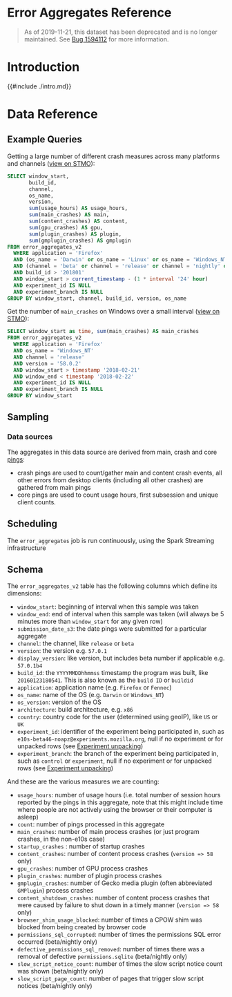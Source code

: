 # Error Aggregates Reference

> As of 2019-11-21, this dataset has been deprecated and is no longer maintained. See [Bug 1594112](https://bugzilla.mozilla.org/show_bug.cgi?id=1594112) for more information.

<!-- toc -->

# Introduction

{{#include ./intro.md}}

# Data Reference

## Example Queries

Getting a large number of different crash measures across many platforms and channels
([view on STMO](https://sql.telemetry.mozilla.org/queries/4769/source)):

```sql
SELECT window_start,
       build_id,
       channel,
       os_name,
       version,
       sum(usage_hours) AS usage_hours,
       sum(main_crashes) AS main,
       sum(content_crashes) AS content,
       sum(gpu_crashes) AS gpu,
       sum(plugin_crashes) AS plugin,
       sum(gmplugin_crashes) AS gmplugin
FROM error_aggregates_v2
  WHERE application = 'Firefox'
  AND (os_name = 'Darwin' or os_name = 'Linux' or os_name = 'Windows_NT')
  AND (channel = 'beta' or channel = 'release' or channel = 'nightly' or channel = 'esr')
  AND build_id > '201801'
  AND window_start > current_timestamp - (1 * interval '24' hour)
  AND experiment_id IS NULL
  AND experiment_branch IS NULL
GROUP BY window_start, channel, build_id, version, os_name
```

Get the number of `main_crashes` on Windows over a small interval
([view on STMO](https://sql.telemetry.mozilla.org/queries/51677)):

```sql
SELECT window_start as time, sum(main_crashes) AS main_crashes
FROM error_aggregates_v2
  WHERE application = 'Firefox'
  AND os_name = 'Windows_NT'
  AND channel = 'release'
  AND version = '58.0.2'
  AND window_start > timestamp '2018-02-21'
  AND window_end < timestamp '2018-02-22'
  AND experiment_id IS NULL
  AND experiment_branch IS NULL
GROUP BY window_start
```

## Sampling

### Data sources

The aggregates in this data source are derived from main, crash and core [pings](../../pings.md):

- crash pings are used to count/gather main and content crash events, all other errors from desktop clients (including all other crashes) are gathered from main pings
- core pings are used to count usage hours, first subsession and unique client counts.

## Scheduling

The `error_aggregates` job is run continuously, using the Spark Streaming infrastructure

## Schema

The `error_aggregates_v2` table has the following columns which define its dimensions:

- `window_start`: beginning of interval when this sample was taken
- `window_end`: end of interval when this sample was taken (will always be 5 minutes more
  than `window_start` for any given row)
- `submission_date_s3`: the date pings were submitted for a particular aggregate
- `channel`: the channel, like `release` or `beta`
- `version`: the version e.g. `57.0.1`
- `display_version`: like version, but includes beta number if applicable e.g. `57.0.1b4`
- `build_id`: the `YYYYMMDDhhmmss` timestamp the program was built, like `20160123180541`. This is also known as the `build ID` or `buildid`
- `application`: application name (e.g. `Firefox` or `Fennec`)
- `os_name`: name of the OS (e.g. `Darwin` or `Windows_NT`)
- `os_version`: version of the OS
- `architecture`: build architecture, e.g. `x86`
- `country`: country code for the user (determined using geoIP), like `US` or `UK`
- `experiment_id`: identifier of the experiment being participated in, such as `e10s-beta46-noapz@experiments.mozilla.org`, null if no experiment or for unpacked rows (see [Experiment unpacking](#experiment-unpacking))
- `experiment_branch`: the branch of the experiment being participated in, such as `control` or `experiment`, null if no experiment or for unpacked rows (see [Experiment unpacking](#experiment-unpacking))

And these are the various measures we are counting:

- `usage_hours`: number of usage hours (i.e. total number of session hours reported by the pings in this aggregate, note that this might include time where
  people are not actively using the browser or their computer is asleep)
- `count`: number of pings processed in this aggregate
- `main_crashes`: number of main process crashes (or just program crashes, in the non-e10s case)
- `startup_crashes` : number of startup crashes
- `content_crashes`: number of content process crashes (`version => 58` only)
- `gpu_crashes`: number of GPU process crashes
- `plugin_crashes`: number of plugin process crashes
- `gmplugin_crashes`: number of Gecko media plugin (often abbreviated `GMPlugin`) process crashes
- `content_shutdown_crashes`: number of content process crashes that were caused by failure to shut down in a timely manner (`version => 58` only)
- `browser_shim_usage_blocked`: number of times a CPOW shim was blocked from being created by browser code
- `permissions_sql_corrupted`: number of times the permissions SQL error occurred (beta/nightly only)
- `defective_permissions_sql_removed`: number of times there was a removal of defective `permissions.sqlite` (beta/nightly only)
- `slow_script_notice_count`: number of times the slow script notice count was shown (beta/nightly only)
- `slow_script_page_count`: number of pages that trigger slow script notices (beta/nightly only)
